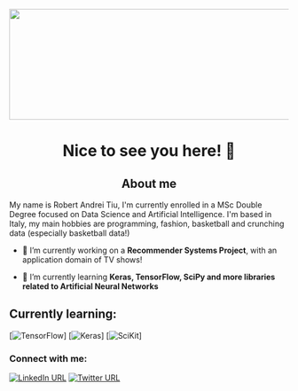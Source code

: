 

<p align="center">
  <img align="center" src="https://i.ibb.co/DbDLJ1H/Hi-I-m-ROBER-2.png" width="600" height="200" >
</p>

<h1 align="center">Nice to see you here! 🤝 </h3>

<h2 align="center">About me</h2>
My name is Robert Andrei Tiu, I'm currently enrolled in a MSc Double Degree focused on Data Science and Artificial Intelligence. I'm based in Italy, my main hobbies are programming, fashion, basketball and crunching data (especially basketball data!) 

- 🔭 I’m currently working on a **Recommender Systems Project**, with an application domain of TV shows!

- 🌱 I’m currently learning **Keras, TensorFlow, SciPy and more libraries related to Artificial Neural Networks**

<h2 align="left">Currently learning:</h2>
[<img alt="TensorFlow" src="https://img.shields.io/badge/TensorFlow-FF6F00?style=for-the-badge&logo=tensorflow&logoColor=white"/>]
[<img alt="Keras" src="https://img.shields.io/badge/Keras-D00000?style=for-the-badge&logo=Keras&logoColor=white"/>]
[<img alt="SciKit" src="https://img.shields.io/badge/scikit_learn-F7931E?style=for-the-badge&logo=scikit-learn&logoColor=white"/>]

<h3 align="left">Connect with me:</h3>



[<img alt="LinkedIn URL" src="https://img.shields.io/badge/LinkedIn-0077B5?style=for-the-badge&logo=linkedin&logoColor=white"/>](https://www.linkedin.com/in/robert-tiu-1bb812b8/)
[<img alt="Twitter URL" src="https://img.shields.io/badge/Twitter-1DA1F2?style=for-the-badge&logo=twitter&logoColor=white"/>](https://twitter.com/r0bhax)


<p align="left">
</p>
